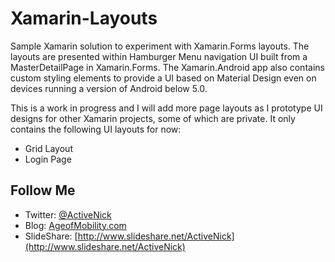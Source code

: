 # Xamarin-Layouts
Sample Xamarin solution to experiment with Xamarin.Forms layouts. The layouts are presented within Hamburger Menu navigation UI built from a MasterDetailPage in Xamarin.Forms. The Xamarin.Android app also contains custom styling elements to provide a UI based on Material Design even on devices running a version of Android below 5.0.

This is a work in progress and I will add more page layouts as I prototype UI designs for other Xamarin projects, some of which are private. It only contains the following UI layouts for now:

* Grid Layout
* Login Page

## Follow Me
* Twitter: [@ActiveNick](http://twitter.com/ActiveNick)
* Blog: [AgeofMobility.com](http://AgeofMobility.com)
* SlideShare: [http://www.slideshare.net/ActiveNick](http://www.slideshare.net/ActiveNick)
